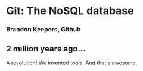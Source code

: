 # Git: The NoSQL database

### Brandon Keepers, Github

## 2 million years ago...

A revolution! We invented tools. And that's awesome.
